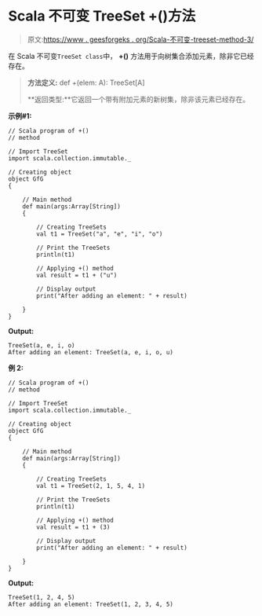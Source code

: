 # Scala 不可变 TreeSet +()方法

> 原文:[https://www . geesforgeks . org/Scala-不可变-treeset-method-3/](https://www.geeksforgeeks.org/scala-immutable-treeset-method-3/)

在 Scala 不可变`TreeSet class`中， **+()** 方法用于向树集合添加元素，除非它已经存在。

> **方法定义:** def +(elem: A): TreeSet[A]
> 
> **返回类型:**它返回一个带有附加元素的新树集，除非该元素已经存在。

**示例#1:**

```
// Scala program of +() 
// method 

// Import TreeSet
import scala.collection.immutable._

// Creating object 
object GfG 
{ 

    // Main method 
    def main(args:Array[String]) 
    { 

        // Creating TreeSets
        val t1 = TreeSet("a", "e", "i", "o") 

        // Print the TreeSets
        println(t1) 

        // Applying +() method  
        val result = t1 + ("u")

        // Display output 
        print("After adding an element: " + result) 

    } 
} 
```

**Output:**

```
TreeSet(a, e, i, o)
After adding an element: TreeSet(a, e, i, o, u)

```

**例 2:**

```
// Scala program of +() 
// method 

// Import TreeSet
import scala.collection.immutable._

// Creating object 
object GfG 
{ 

    // Main method 
    def main(args:Array[String]) 
    { 

        // Creating TreeSets
        val t1 = TreeSet(2, 1, 5, 4, 1) 

        // Print the TreeSets
        println(t1) 

        // Applying +() method  
        val result = t1 + (3)

        // Display output 
        print("After adding an element: " + result) 

    } 
} 
```

**Output:**

```
TreeSet(1, 2, 4, 5)
After adding an element: TreeSet(1, 2, 3, 4, 5)

```